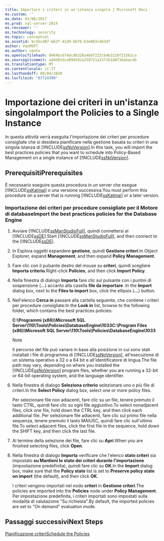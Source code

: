 ```yaml
---
title: Importare i criteri in un'istanza singola | Microsoft Docs
ms.custom: ''
ms.date: 03/06/2017
ms.prod: sql-server-2014
ms.reviewer: ''
ms.technology: security
ms.topic: conceptual
ms.assetid: bc5bcd87-663f-41d9-bb7b-b3e083cd63df
author: VanMSFT
ms.author: vanto
ms.openlocfilehash: 0464bc6f4dcd6326a4b8f222cb4b3128f21561ca
ms.sourcegitcommit: ad4d92dce894592a259721a1571b1d8736abacdb
ms.translationtype: MT
ms.contentlocale: it-IT
ms.lasthandoff: 08/04/2020
ms.locfileid: "87724300"
---
```

# <a name="import-the-policies-to-a-single-instance"></a><span data-ttu-id="e1297-102">Importazione dei criteri in un'istanza singola</span><span class="sxs-lookup"><span data-stu-id="e1297-102">Import the Policies to a Single Instance</span></span>
  <span data-ttu-id="e1297-103">In questa attività verrà eseguita l'importazione dei criteri per procedure consigliate che si desidera pianificare nella gestione basata su criteri in una singola istanza di [!INCLUDE[ssNoVersion](../includes/ssnoversion-md.md)].</span><span class="sxs-lookup"><span data-stu-id="e1297-103">In this task, you will import the best practices policies that you want to schedule into Policy-Based Management on a single instance of [!INCLUDE[ssNoVersion](../includes/ssnoversion-md.md)].</span></span>  
  
## <a name="prerequisites"></a><span data-ttu-id="e1297-104">Prerequisiti</span><span class="sxs-lookup"><span data-stu-id="e1297-104">Prerequisites</span></span>  
 <span data-ttu-id="e1297-105">È necessario eseguire questa procedura in un server che esegue [!INCLUDE[ssKatmai](../includes/sskatmai-md.md)] o una versione successiva.</span><span class="sxs-lookup"><span data-stu-id="e1297-105">You must perform this procedure on a server that is running [!INCLUDE[ssKatmai](../includes/sskatmai-md.md)] or a later version.</span></span>  
  
### <a name="import-the-best-practices-policies-for-the-database-engine"></a><span data-ttu-id="e1297-106">Importazione dei criteri per procedure consigliate per il Motore di database</span><span class="sxs-lookup"><span data-stu-id="e1297-106">Import the best practices policies for the Database Engine</span></span>  
  
1.  <span data-ttu-id="e1297-107">Avviare [!INCLUDE[ssManStudioFull](../includes/ssmanstudiofull-md.md)], quindi connettersi al [!INCLUDE[ssDE](../includes/ssde-md.md)].</span><span class="sxs-lookup"><span data-stu-id="e1297-107">Start [!INCLUDE[ssManStudioFull](../includes/ssmanstudiofull-md.md)], and then connect to the [!INCLUDE[ssDE](../includes/ssde-md.md)].</span></span>  
  
2.  <span data-ttu-id="e1297-108">In Esplora oggetti espandere **gestione**, quindi **Gestione criteri**.</span><span class="sxs-lookup"><span data-stu-id="e1297-108">In Object Explorer, expand **Management**, and then expand **Policy Management**.</span></span>  
  
3.  <span data-ttu-id="e1297-109">Fare clic con il pulsante destro del mouse su **criteri**, quindi scegliere **Importa criterio**.</span><span class="sxs-lookup"><span data-stu-id="e1297-109">Right-click **Policies**, and then click **Import Policy**.</span></span>  
  
4.  <span data-ttu-id="e1297-110">Nella finestra di dialogo **Importa** fare clic sul pulsante con i puntini di sospensione (**..**.) accanto alla casella **file da importare** .</span><span class="sxs-lookup"><span data-stu-id="e1297-110">In the **Import** dialog box, next to the **Files to import** box, click the ellipsis (**...**) button.</span></span>  
  
5.  <span data-ttu-id="e1297-111">Nell'elenco **Cerca in** passare alla cartella seguente, che contiene i criteri per procedure consigliate:</span><span class="sxs-lookup"><span data-stu-id="e1297-111">In the **Look in** list, browse to the following folder, which contains the best practices policies:</span></span>  
  
     <span data-ttu-id="e1297-112">**C:\Programmi (x86)\Microsoft SQL Server\110\Tools\Policies\DatabaseEngine\1033**</span><span class="sxs-lookup"><span data-stu-id="e1297-112">**C:\Program Files (x86)\Microsoft SQL Server\110\Tools\Policies\DatabaseEngine\1033**</span></span>  
  
    > [!NOTE]  
    >  <span data-ttu-id="e1297-113">Il percorso del file può variare in base alla posizione in cui sono stati installati i file di programma di [!INCLUDE[ssNoVersion](../includes/ssnoversion-md.md)], all'esecuzione di un sistema operativo a 32 o a 64 bit e all'identificatore di lingua.</span><span class="sxs-lookup"><span data-stu-id="e1297-113">The file path may vary, depending on where you installed the [!INCLUDE[ssNoVersion](../includes/ssnoversion-md.md)] program files, whether you are running a 32-bit or 64-bit operating system, and the language identifier.</span></span>  
  
6.  <span data-ttu-id="e1297-114">Nella finestra di dialogo **Seleziona criterio** selezionare uno o più file di criteri.</span><span class="sxs-lookup"><span data-stu-id="e1297-114">In the **Select Policy** dialog box, select one or more policy files.</span></span>  
  
     <span data-ttu-id="e1297-115">Per selezionare file non adiacenti, fare clic su un file, tenere premuto il tasto CTRL, quindi fare clic su ogni file aggiuntivo.</span><span class="sxs-lookup"><span data-stu-id="e1297-115">To select nonadjacent files, click one file, hold down the CTRL key, and then click each additional file.</span></span> <span data-ttu-id="e1297-116">Per selezionare file adiacenti, fare clic sul primo file nella sequenza, tenere premuto il tasto MAIUSC, quindi fare clic sull'ultimo file.</span><span class="sxs-lookup"><span data-stu-id="e1297-116">To select adjacent files, click the first file in the sequence, hold down the SHIFT key, and then click the last file.</span></span>  
  
7.  <span data-ttu-id="e1297-117">Al termine della selezione dei file, fare clic su **Apri**.</span><span class="sxs-lookup"><span data-stu-id="e1297-117">When you are finished selecting files, click **Open**.</span></span>  
  
8.  <span data-ttu-id="e1297-118">Nella finestra di dialogo **Importa** verificare che l'elenco **stato criteri** sia impostato **su Mantieni lo stato dei criteri durante l'importazione** (impostazione predefinita), quindi fare clic su **OK**.</span><span class="sxs-lookup"><span data-stu-id="e1297-118">In the **Import** dialog box, make sure that the **Policy state** list is set to **Preserve policy state on import** (the default), and then click **OK**.</span></span>  
  
     <span data-ttu-id="e1297-119">I criteri vengono importati nel nodo **criteri** in **Gestione criteri**.</span><span class="sxs-lookup"><span data-stu-id="e1297-119">The policies are imported into the **Policies** node under **Policy Management**.</span></span> <span data-ttu-id="e1297-120">Per impostazione predefinita, i criteri importati sono impostati sulla modalità di valutazione "Su richiesta".</span><span class="sxs-lookup"><span data-stu-id="e1297-120">By default, the imported policies are set to "On demand" evaluation mode.</span></span>  
  
## <a name="next-steps"></a><span data-ttu-id="e1297-121">Passaggi successivi</span><span class="sxs-lookup"><span data-stu-id="e1297-121">Next Steps</span></span>  
 [<span data-ttu-id="e1297-122">Pianificazione criteri</span><span class="sxs-lookup"><span data-stu-id="e1297-122">Schedule the Policies</span></span>](../../2014/tutorials/schedule-the-policies.md)  
  
  
